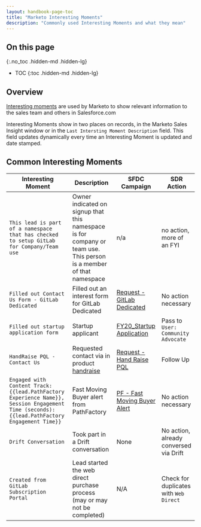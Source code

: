```yaml
---
layout: handbook-page-toc
title: "Marketo Interesting Moments"
description: "Commonly used Interesting Moments and what they mean"
---
```


## On this page
{:.no_toc .hidden-md .hidden-lg}

- TOC
{:toc .hidden-md .hidden-lg}

## Overview
[Interesting moments](https://experienceleague.adobe.com/docs/marketo/using/product-docs/marketo-sales-insight/msi-for-salesforce/features/tabs-in-the-msi-panel/interesting-moments/using-interesting-moments.html?lang=en) are used by Marketo to show relevant information to the sales team and others in Salesforce.com

Interesting Moments show in two places on records, in the Marketo Sales Insight window or in the `Last Intersting Moment Description` field. This field updates dynamically every time an Interesting Moment is updated and date stamped.


## Common Interesting Moments
|Interesting Moment|Description|SFDC Campaign|SDR Action|
|-----------|--------------|------------|----------|
|`This lead is part of a namespace that has checked to setup GitLab for Company/Team use`|Owner indicated on signup that this namespace is for company or team use. This person is a member of that namespace|n/a|no action, more of an FYI|
|`Filled out Contact Us Form - GitLab Dedicated`|Filled out an interest form for GitLab Dedicated|[Request - GitLab Dedicated](https://gitlab.my.salesforce.com/7018X000001lp32?srPos=0&srKp=701)|No action necessary|
|`Filled out startup application form`|Startup applicant|[FY20_Startup Application](https://gitlab.my.salesforce.com/7014M000001lkwy?srPos=0&srKp=701)|Pass to `User: Community Advocate`|
|`HandRaise PQL - Contact Us`|Requested contact via in product [handraise](/handbook/product/product-principles/)|[Request - Hand Raise PQL](https://gitlab.my.salesforce.com/7014M000001viyX?srPos=0&srKp=701)|Follow Up|
|`Engaged with Content Track: {{lead.PathFactory Experience Name}}, Session Engagement Time (seconds): {{lead.PathFactory Engagement Time}}`| Fast Moving Buyer alert from PathFactory |[PF - Fast Moving Buyer Alert](https://gitlab.my.salesforce.com/7014M000001derO?srPos=0&srKp=701)| No action necessary|
|`Drift Conversation`|Took part in a Drift conversation|None|No action, already conversed via Drift|
|`Created from GitLab Subscription Portal`|Lead started the web direct purchase process (may or may not be completed)|N/A|Check for duplicates with `Web Direct`|
